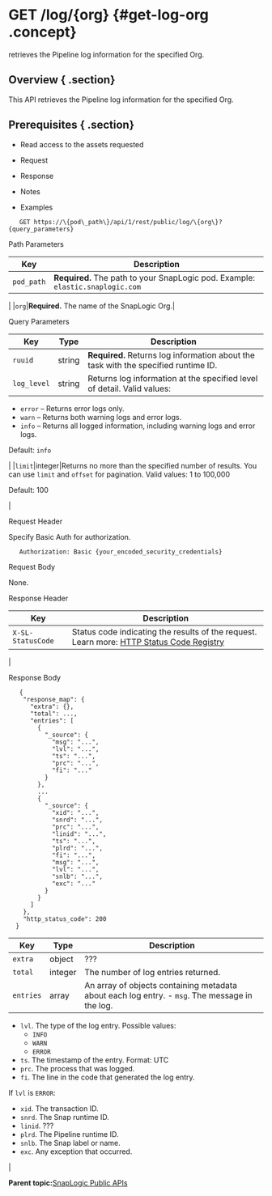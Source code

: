 # GET /log/\{org\} {#get-log-org .concept}

retrieves the Pipeline log information for the specified Org.

## Overview { .section}

This API retrieves the Pipeline log information for the specified Org.

## Prerequisites { .section}

-   Read access to the assets requested

-   Request
-   Response
-   Notes
-   Examples

``` {#codeblock-endpoint .normalize-space .lang-uri}
   GET https://\{pod\_path\}/api/1/rest/public/log/\{org\}?{query_parameters}

```

Path Parameters

|Key|Description|
|---|-----------|
|`pod_path`|**Required.** The path to your SnapLogic pod. Example: `elastic.snaplogic.com`

|
|`org`|**Required.** The name of the SnapLogic Org.|

Query Parameters

|Key|Type|Description|
|---|----|-----------|
|`ruuid`|string|**Required.** Returns log information about the task with the specified runtime ID.|
|`log_level`|string|Returns log information at the specified level of detail. Valid values:

-   `error` – Returns error logs only.
-   `warn` – Returns both warning logs and error logs.
-   `info` – Returns all logged information, including warning logs and error logs.

 Default: `info`

|
|`limit`|integer|Returns no more than the specified number of results. You can use `limit` and `offset` for pagination. Valid values: 1 to 100,000

 Default: 100

|

Request Header

Specify Basic Auth for authorization.

``` {#d73e705 .normalize-space}
   Authorization: Basic {your_encoded_security_credentials}

```

Request Body

None.

Response Header

|Key|Description|
|---|-----------|
|`X-SL-StatusCode`|Status code indicating the results of the request. Learn more: [HTTP Status Code Registry](https://www.iana.org/assignments/http-status-codes/http-status-codes.xhtml)

|

Response Body

``` { .normalize-space .lang-json}
   {
    "response_map": {
      "extra": {},
      "total": ...,
      "entries": [
        {
          "_source": {
            "msg": "...",
            "lvl": "...",
            "ts": "...",
            "prc": "...",
            "fi": "..."
          }
        },
        ...
        {
          "_source": {
            "xid": "...",
            "snrd": "...",
            "prc": "...",
            "linid": "...",
            "ts": "...",
            "plrd": "...",
            "fi": "...",
            "msg": "...",
            "lvl": "...",
            "snlb": "...",
            "exc": "..."
          }
        }
      ]
    },
    "http_status_code": 200
  }

```

|Key|Type|Description|
|---|----|-----------|
|`extra`|object|???|
|`total`|integer|The number of log entries returned.|
|`entries`|array|An array of objects containing metadata about each log entry. -   `msg`. The message in the log.
-   `lvl`. The type of the log entry. Possible values:
    -   `INFO`
    -   `WARN`
    -   `ERROR`
-   `ts`. The timestamp of the entry. Format: UTC
-   `prc`. The process that was logged.
-   `fi`. The line in the code that generated the log entry.

 If `lvl` is `ERROR`:

 -   `xid`. The transaction ID.
-   `snrd`. The Snap runtime ID.
-   `linid`. ???
-   `plrd`. The Pipeline runtime ID.
-   `snlb`. The Snap label or name.
-   `exc`. Any exception that occurred.

|

**Parent topic:**[SnapLogic Public APIs](../public-apis/public-apis.md)

